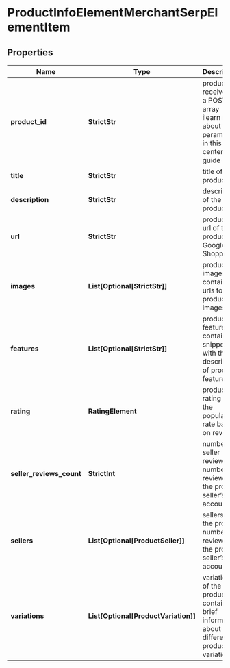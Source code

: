 # ProductInfoElementMerchantSerpElementItem


## Properties

| Name | Type | Description | Notes |
|------------ | ------------- | ------------- | -------------|
**product_id** | **StrictStr** | product_id received in a POST array<br>ilearn more about the parameter in this help center guide |[optional]|
**title** | **StrictStr** | title of the product |[optional]|
**description** | **StrictStr** | description of the product |[optional]|
**url** | **StrictStr** | product url<br>url of the product on Google Shopping |[optional]|
**images** | **List[Optional[StrictStr]]** | product images<br>contains urls to product images |[optional]|
**features** | **List[Optional[StrictStr]]** | product features<br>contains snippets with the description of product features |[optional]|
**rating** | **RatingElement** | product rating <br>the popularity rate based on reviews |[optional]|
**seller_reviews_count** | **StrictInt** | number of seller reviews<br>number of reviews on the product seller’s account |[optional]|
**sellers** | **List[Optional[ProductSeller]]** | sellers of the product<br>number of reviews on the product seller’s account |[optional]|
**variations** | **List[Optional[ProductVariation]]** | variations of the product<br>contains brief information about different product variations |[optional]|